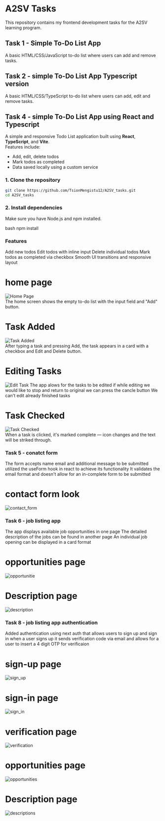 # A2SV Tasks

This repository contains my frontend development tasks for the A2SV learning program.

## Task 1 - Simple To-Do List App

A basic HTML/CSS/JavaScript to-do list where users can add and remove tasks.

## Task 2 - simple To-Do List App Typescript version

A basic HTML/CSS/TypeScript to-do list where users can add, edit and remove tasks.

## Task 4 - simple To-Do List App using React and Typescript

A simple and responsive Todo List application built using **React**, **TypeScript**, and **Vite**.  
Features include:

- Add, edit, delete todos
- Mark todos as completed
- Data saved locally using a custom service

### 1. Clone the repository

```bash
git clone https://github.com/TsionMengistu12/A2SV_tasks.git
cd A2SV_tasks
```

### 2. Install dependencies

Make sure you have Node.js and npm installed.

bash
npm install

### Features

Add new todos
Edit todos with inline input
Delete individual todos
Mark todos as completed via checkbox
Smooth UI transitions and responsive layout

# home page

![Home Page](task4_todo_list/screen_shots/homepage.png)  
The home screen shows the empty to-do list with the input field and "Add" button.

# Task Added

![Task Added](task4_todo_list/screen_shots/tasks.png)  
After typing a task and pressing Add, the task appears in a card with a checkbox and Edit and Delete button.

# Editing Tasks

![Edit Task](task4_todo_list/screen_shots/editing.png)
The app alows for the tasks to be edited if while editing we would like to stop and return to original we can press the cancle button
We can't edit already finished tasks

# Task Checked

![Task Checked](task4_todo_list/screen_shots/checkedtask.png)  
When a task is clicked, it's marked complete — icon changes and the text will be striked through.

### Task 5 - conatct form

The form accepts name email and additional message to be submitted
utilized the useForm hook in react to achieve its functionality
It validates the email format and doesn't allow for an in-complete form to be submitted

# contact form look

![contact_form](task_5/screenshots/contact_form.png)

### Task 6 - job listing app

The app displays available job opportunities in one page
The detailed description of the jobs can be found in another page
An individual job opening can be displayed in a card format

# opportunities page

![opportunitie](job-dashboard/screen-shots/opportunitie.png)

# Description page

![description](job-dashboard/screen-shots/description.png)

### Task 8 - job listing app authentication

Added authentication using next auth that allows users to sign up and sign in
when a user signs up it sends verification code via email and allows for a user to insert a 4 digit OTP for verificaion

# sign-up page

![sign_up](job-dashboard/screen-shots/sign_up.png)

# sign-in page

![sign_in](job-dashboard/screen-shots/sign_in.png)

# verification page

![verification](job-dashboard/screen-shots/verification.png)

# opportunities page

![opportunities](job-dashboard/screen-shots/opportunites.png)

# Description page

![descriptions](job-dashboard/screen-shots/descriptions.png)

